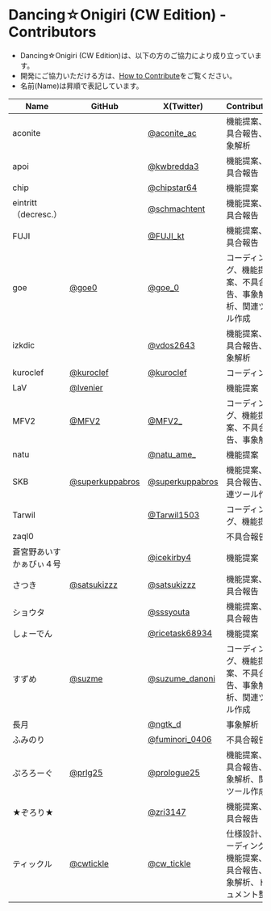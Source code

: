 # Dancing☆Onigiri (CW Edition) - Contributors

- Dancing☆Onigiri (CW Edition)は、以下の方のご協力により成り立っています。
- 開発にご協力いただける方は、[How to Contribute](https://github.com/cwtickle/danoniplus/blob/develop/.github/CONTRIBUTING.md)をご覧ください。
- 名前(Name)は昇順で表記しています。

|Name|GitHub|X(Twitter)|Contribution|
|----|----|----|----|
|aconite||[@aconite_ac](https://twitter.com/aconite_ac)|機能提案、不具合報告、事象解析|
|apoi||[@kwbredda3](https://twitter.com/kwbredda3)|機能提案、不具合報告|
|chip||[@chipstar64](https://twitter.com/chipstar64)|機能提案|
|eintritt（decresc.）||[@schmachtent](https://twitter.com/schmachtent)|機能提案、不具合報告|
|FUJI||[@FUJI_kt](https://twitter.com/FUJI_kt)|機能提案、不具合報告|
|goe |[@goe0](https://github.com/goe0)|[@goe_0](https://twitter.com/goe_0)|コーディング、機能提案、不具合報告、事象解析、関連ツール作成|
|izkdic||[@vdos2643](https://twitter.com/vdos2643)|機能提案、不具合報告、事象解析|
|kuroclef|[@kuroclef](https://github.com/kuroclef)|[@kuroclef](https://twitter.com/kuroclef)|コーディング|
|LaV|[@lvenier](https://github.com/lvenier)||機能提案|
|MFV2|[@MFV2](https://github.com/MFV2)|[@MFV2_](https://twitter.com/MFV2_)|コーディング、機能提案、不具合報告、事象解析|
|natu||[@natu_ame_](https://twitter.com/natu_ame_)|機能提案|
|SKB|[@superkuppabros](https://github.com/superkuppabros)|[@superkuppabros](https://twitter.com/superkuppabros)|機能提案、不具合報告、関連ツール作成|
|Tarwil||[@Tarwil1503](https://twitter.com/Tarwil1503)|コーディング、機能提案|
|zaql0|||不具合報告|
|蒼宮野あいすかぁびぃ４号||[@icekirby4](https://twitter.com/icekirby4)|機能提案|
|さつき|[@satsukizzz](https://github.com/satsukizzz)|[@satsukizzz](https://twitter.com/satsukizzz)|機能提案、不具合報告|
|ショウタ||[@sssyouta](https://twitter.com/sssyouta)|機能提案、不具合報告|
|しょーでん||[@ricetask68934](https://twitter.com/ricetask68934)|機能提案|
|すずめ|[@suzme](https://github.com/suzme)|[@suzume_danoni](https://twitter.com/suzume_danoni)|コーディング、機能提案、不具合報告、事象解析、関連ツール作成|
|長月||[@ngtk_d](https://twitter.com/ngtk_d)|事象解析|
|ふみのり||[@fuminori_0406](https://twitter.com/fuminori_0406)|不具合報告|
|ぷろろーぐ|[@prlg25](https://github.com/prlg25)|[@prologue25](https://twitter.com/prologue25)|機能提案、不具合報告、事象解析、関連ツール作成|
|★ぞろり★||[@zri3147](https://twitter.com/zri3147)|機能提案、不具合報告|
|ティックル|[@cwtickle](https://github.com/cwtickle)|[@cw_tickle](https://twitter.com/cw_tickle)|仕様設計、コーディング、機能提案、不具合報告、事象解析、ドキュメント整備|
